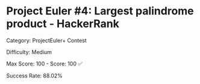 # Project Euler #4: Largest palindrome product - HackerRank
Category: ProjectEuler+ Contest

Difficulty: Medium

Max Score: 100 - Score: 100 :white_check_mark:

Success Rate: 88.02%
